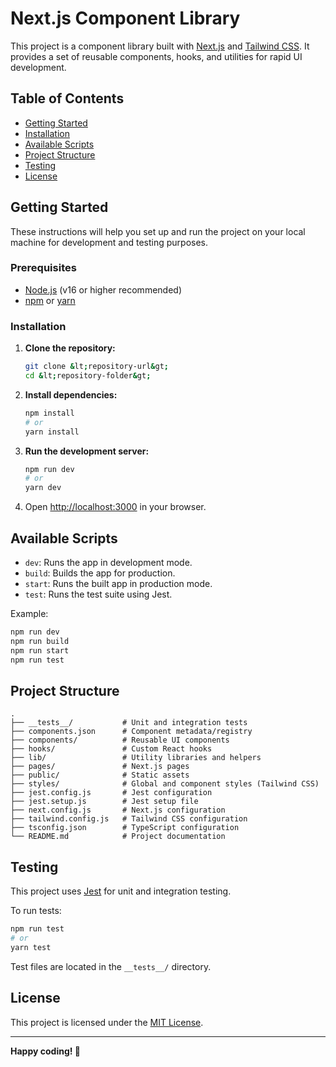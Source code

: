 # Next.js Component Library

This project is a component library built with [Next.js](https://nextjs.org/) and [Tailwind CSS](https://tailwindcss.com/). It provides a set of reusable components, hooks, and utilities for rapid UI development.

## Table of Contents

- [Getting Started](#getting-started)
- [Installation](#installation)
- [Available Scripts](#available-scripts)
- [Project Structure](#project-structure)
- [Testing](#testing)
- [License](#license)

## Getting Started

These instructions will help you set up and run the project on your local machine for development and testing purposes.

### Prerequisites

- [Node.js](https://nodejs.org/) (v16 or higher recommended)
- [npm](https://www.npmjs.com/) or [yarn](https://yarnpkg.com/)

### Installation

1. **Clone the repository:**

   ```bash
   git clone &lt;repository-url&gt;
   cd &lt;repository-folder&gt;
   ```

2. **Install dependencies:**

   ```bash
   npm install
   # or
   yarn install
   ```

3. **Run the development server:**

   ```bash
   npm run dev
   # or
   yarn dev
   ```

4. Open [http://localhost:3000](http://localhost:3000) in your browser.

## Available Scripts

- `dev`: Runs the app in development mode.
- `build`: Builds the app for production.
- `start`: Runs the built app in production mode.
- `test`: Runs the test suite using Jest.

Example:

```bash
npm run dev
npm run build
npm run start
npm run test
```

## Project Structure

```
.
├── __tests__/           # Unit and integration tests
├── components.json      # Component metadata/registry
├── components/          # Reusable UI components
├── hooks/               # Custom React hooks
├── lib/                 # Utility libraries and helpers
├── pages/               # Next.js pages
├── public/              # Static assets
├── styles/              # Global and component styles (Tailwind CSS)
├── jest.config.js       # Jest configuration
├── jest.setup.js        # Jest setup file
├── next.config.js       # Next.js configuration
├── tailwind.config.js   # Tailwind CSS configuration
├── tsconfig.json        # TypeScript configuration
└── README.md            # Project documentation
```

## Testing

This project uses [Jest](https://jestjs.io/) for unit and integration testing.

To run tests:

```bash
npm run test
# or
yarn test
```

Test files are located in the `__tests__/` directory.

## License

This project is licensed under the [MIT License](LICENSE).

---

**Happy coding! 🚀**